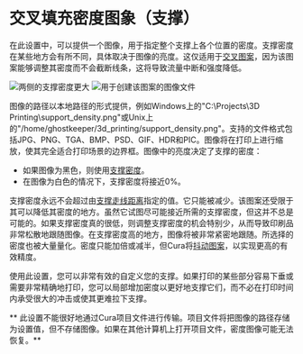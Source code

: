 交叉填充密度图象（支撑）
====
在此设置中，可以提供一个图像，用于指定整个支撑上各个位置的密度。支撑密度在某些地方会有所不同，具体取决于图像的亮度。这仅适用于[交叉图案](../support/support_pattern.md)，因为该图案能够调整其密度而不会截断线条，这将导致流量中断和强度降低。

<!--screenshot {
"image_path": "cross_support_density_image.png",
"models": [{"script": "wide_bridge.scad"}],
"camera_position": [0, 0, 120],
"layer": 79,
"settings": {
"support_enable": true,
"support_pattern": "cross",
"support_infill_rate": 100,
"cross_support_density_image": "{root}/resources/articles/images/cross_support_density_image_mask.png"
},
"colours": 32
}-->
![两侧的支撑密度更大](../images/cross_support_density_image.png)
![用于创建该图案的图像文件](../images/cross_support_density_image_mask.png)

图像的路径以本地路径的形式提供，例如Windows上的"C:\Projects\3D Printing\support_density.png"或Unix上的"/home/ghostkeeper/3d_printing/support_density.png"。支持的文件格式包括JPG、PNG、TGA、BMP、PSD、GIF、HDR和PIC。图像将在打印上进行缩放，使其完全适合打印场景的边界框。图像中的亮度决定了支撑的密度：
* 如果图像为黑色，则使用[支撑密度](../support/support_infill_rate.md)。
* 在图像为白色的情况下，支撑密度将接近0%。

支撑密度永远不会超过由[支撑走线距离](../support/support_line_distance.md)指定的值。它只能被减少。该图案还受限于其可以降低其密度的地方。虽然它试图尽可能接近所需的支撑密度，但这并不总是可能的。如果支撑密度真的很低，则调整支撑密度的机会特别少，从而导致印刷品非常松散地跟随图像。在支撑密度高的地方，图像将被非常紧密地跟随。所选择的密度也被大量量化。密度只能加倍或减半，但Cura将[抖动图案](https://en.wikipedia.org/wiki/Dither)，以实现更高的有效精度。

使用此设置，您可以非常有效的自定义您的支撑。如果打印的某些部分容易下垂或需要非常精确地打印，您可以局部增加密度以更好地支撑它们，而不必在打印时间内承受很大的冲击或使其更难拉下支撑。

** 此设置不能很好地通过Cura项目文件进行传输。项目文件将把图像的路径存储为设置值，但不存储图像。如果在其他计算机上打开项目文件，密度图像可能无法恢复。**
